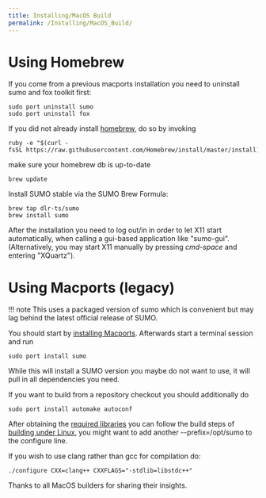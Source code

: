 ```yaml
---
title: Installing/MacOS Build
permalink: /Installing/MacOS_Build/
---
```


# Using Homebrew

If you come from a previous macports installation you need to uninstall
sumo and fox toolkit first:

```
sudo port uninstall sumo
sudo port uninstall fox
```

If you did not already install [homebrew](http://brew.sh), do so by
invoking

```
ruby -e "$(curl -fsSL https://raw.githubusercontent.com/Homebrew/install/master/install)"
```

make sure your homebrew db is up-to-date

```
brew update
```

Install SUMO stable via the SUMO Brew Formula:

```
brew tap dlr-ts/sumo
brew install sumo
```

After the installation you need to log out/in in order to let X11 start
automatically, when calling a gui-based application like "sumo-gui".
(Alternatively, you may start X11 manually by pressing *cmd-space* and
entering "XQuartz").

# Using Macports (legacy)

!!! note
    This uses a packaged version of sumo which is convenient but may lag behind the latest official release of SUMO.

You should start by [installing
Macports](https://www.macports.org/install.php). Afterwards start a
terminal session and run

```
sudo port install sumo
```

While this will install a SUMO version you maybe do not want to use, it
will pull in all dependencies you need.

If you want to build from a repository checkout you should additionally
do

```
sudo port install automake autoconf
```

After obtaining the [required libraries](../Installing/Linux_Build.md#installing_required_tools_and_libraries)
you can follow the build steps of [building under Linux](../Installing/Linux_Build.md#getting_the_source_code), you
might want to add another --prefix=/opt/sumo to the configure line.

If you wish to use clang rather than gcc for compilation do:

```
./configure CXX=clang++ CXXFLAGS="-stdlib=libstdc++"
```

Thanks to all MacOS builders for sharing their insights.
